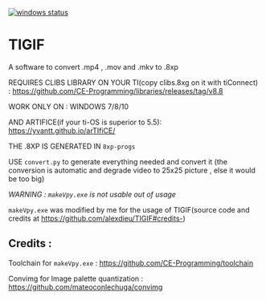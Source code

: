 [![windows status](https://github.com/mateoconlechuga/convimg/workflows/windows/badge.svg)](https://github.com/mateoconlechuga/convimg/actions?query=workflow%3Awindows)
# TIGIF
A software to convert .mp4 , .mov and .mkv to .8xp 

REQUIRES CLIBS LIBRARY ON YOUR TI(copy clibs.8xg on it with tiConnect) : https://github.com/CE-Programming/libraries/releases/tag/v8.8

WORK ONLY ON : WINDOWS 7/8/10

AND ARTIFICE(if your ti-OS is superior to 5.5): https://yvantt.github.io/arTIfiCE/

THE .8XP IS GENERATED IN `8xp-progs`

USE `convert.py` to generate everything needed and convert it (the conversion is automatic and degrade video to 25x25 picture , else it would be too big)

*WARNING : `makeVpy.exe` is not usable out of usage*

`makeVpy.exe` was modified by me for the usage of TIGIF(source code and credits at https://github.com/alexdieu/TIGIF#credits-)

## Credits :

Toolchain for `makeVpy.exe` : https://github.com/CE-Programming/toolchain

Convimg for Image palette quantization : https://github.com/mateoconlechuga/convimg
